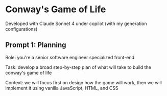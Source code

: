 # Conway's Game of Life

Developed with Claude Sonnet 4 under copilot (with my generation configurations)

## Prompt 1: Planning

Role: you're a senior software engineer specialized front-end

Task: develop a broad step-by-step plan of what will take to build the conway's
game of life

Context: we will focus first on design how the game will work, then we will
implement it using vanilla JavaScript, HTML, and CSS
